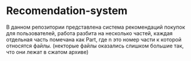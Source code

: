 # Recomendation-system
В данном репозитории представлена система рекомендаций покупок для пользователей, работа разбита на несколько частей, каждая отдельная часть помечана как Part<n>, где n это номер части к которой относятся файлы. (некторые файлы оказались слишком большие так, что они лежат в сжатом архиве)
